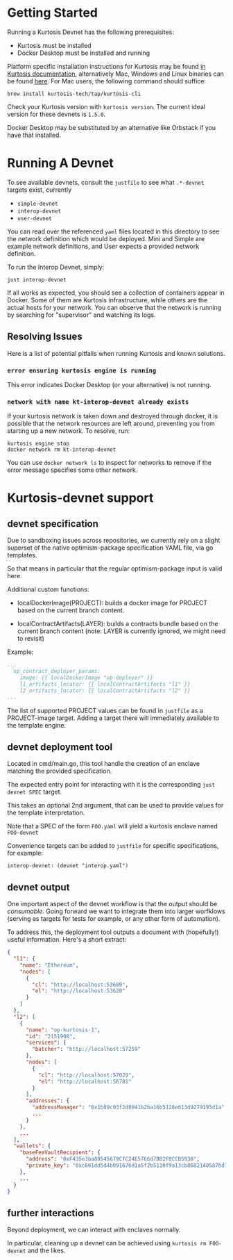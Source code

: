 # Getting Started

Running a Kurtosis Devnet has the following prerequisites:
- Kurtosis must be installed
- Docker Desktop must be installed and running

Platform specific installation instructions for Kurtosis may be found [in Kurtosis documentation](https://docs.kurtosis.com/install/), alternatively Mac, Windows and Linux binaries can be found [here](https://github.com/kurtosis-tech/kurtosis-cli-release-artifacts).
For Mac users, the following command should suffice:
```
brew install kurtosis-tech/tap/kurtosis-cli
```
Check your Kurtosis version with `kurtosis version`. The current ideal version for these devnets is `1.5.0`.

Docker Desktop may be substituted by an alternative like Orbstack if you have that installed.

# Running A Devnet

To see available devnets, consult the `justfile` to see what `.*-devnet` targets exist, currently
- `simple-devnet`
- `interop-devnet`
- `user-devnet`

You can read over the referenced `yaml` files located in this directory to see the network definition which would be deployed. Mini and Simple are example network definitions, and User expects a provided network definition.

To run the Interop Devnet, simply:
```
just interop-devnet
```

If all works as expected, you should see a collection of containers appear in Docker. Some of them are Kurtosis infrastructure, while others are the actual hosts for your network. You can observe that the network is running by searching for "supervisor" and watching its logs.

## Resolving Issues

Here is a list of potential pitfalls when running Kurtosis and known solutions.

### `error ensuring kurtosis engine is running`
This error indicates Docker Desktop (or your alternative) is not running.

### `network with name kt-interop-devnet already exists`
If your kurtosis network is taken down and destroyed through docker, it is possible that the network resources are left around, preventing you from starting up a new network. To resolve, run:
```
kurtosis engine stop
docker network rm kt-interop-devnet
```

You can use `docker network ls` to inspect for networks to remove if the error message specifies some other network.

# Kurtosis-devnet support

## devnet specification

Due to sandboxing issues across repositories, we currently rely on a slight
superset of the native optimism-package specification YAML file, via go
templates.

So that means in particular that the regular optimism-package input is valid
here.

Additional custom functions:

- localDockerImage(PROJECT): builds a docker image for PROJECT based on the
  current branch content.

- localContractArtifacts(LAYER): builds a contracts bundle based on the current
  branch content (note: LAYER is currently ignored, we might need to revisit)

Example:

```yaml
...
  op_contract_deployer_params:
    image: {{ localDockerImage "op-deployer" }}
    l1_artifacts_locator: {{ localContractArtifacts "l1" }}
    l2_artifacts_locator: {{ localContractArtifacts "l2" }}
...
```

The list of supported PROJECT values can be found in `justfile` as a
PROJECT-image target. Adding a target there will immediately available to the
template engine.

## devnet deployment tool

Located in cmd/main.go, this tool handle the creation of an enclave matching the
provided specification.

The expected entry point for interacting with it is the corresponding
`just devnet SPEC` target.

This takes an optional 2nd argument, that can be used to provide values for the
template interpretation.

Note that a SPEC of the form `FOO.yaml` will yield a kurtosis enclave named
`FOO-devnet`

Convenience targets can be added to `justfile` for specific specifications, for
example:

```just
interop-devnet: (devnet "interop.yaml")
```

## devnet output

One important aspect of the devnet workflow is that the output should be
*consumable*. Going forward we want to integrate them into larger worfklows
(serving as targets for tests for example, or any other form of automation).

To address this, the deployment tool outputs a document with (hopefully!) useful
information. Here's a short extract:

```json
{
  "l1": {
    "name": "Ethereum",
    "nodes": [
      {
        "cl": "http://localhost:53689",
        "el": "http://localhost:53620"
      }
    ]
  },
  "l2": [
    {
      "name": "op-kurtosis-1",
      "id": "2151908",
      "services": {
        "batcher": "http://localhost:57259"
      },
      "nodes": [
        {
          "cl": "http://localhost:57029",
          "el": "http://localhost:56781"
        }
      ],
      "addresses": {
        "addressManager": "0x1b89c03f2d8041b2ba16b5128e613d9279195d1a",
        ...
      }
    },
    ...
  ],
  "wallets": {
    "baseFeeVaultRecipient": {
      "address": "0xF435e3ba80545679CfC24E5766d7B02F0CCB5938",
      "private_key": "0xc661dd5d4b091676d1a5f2b5110f9a13cb8682140587bd756e357286a98d2c26"
    },
    ...
  }
}
```

## further interactions

Beyond deployment, we can interact with enclaves normally.

In particular, cleaning up a devnet can be achieved using
`kurtosis rm FOO-devnet` and the likes.
